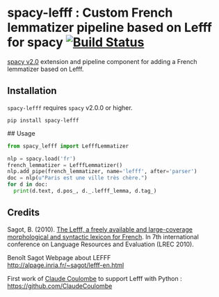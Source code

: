 # spacy-lefff : Custom French lemmatizer pipeline based on Lefff for spacy [![Build Status](https://travis-ci.org/sammous/spacy-lefff.svg?branch=master)](https://travis-ci.org/sammous/spacy-lefff)

[spacy v2.0](https://spacy.io/usage/v2) extension and pipeline component for adding a French lemmatizer based on Lefff.

## Installation

`spacy-lefff` requires `spacy` v2.0.0 or higher.

```
pip install spacy-lefff
```

## Usage

```python
from spacy_lefff import LefffLemmatizer

nlp = spacy.load('fr')
french_lemmatizer = LefffLemmatizer()
nlp.add_pipe(french_lemmatizer, name='lefff', after='parser')
doc = nlp(u"Paris est une ville très chère.")
for d in doc:
  print(d.text, d.pos_, d._.lefff_lemma, d.tag_)
```
## Credits

Sagot, B. (2010). [The Lefff, a freely available and large-coverage morphological and syntactic lexicon for French](https://hal.inria.fr/inria-00521242/). In 7th international conference on Language Resources and Evaluation (LREC 2010).

Benoît Sagot Webpage about LEFFF<br/>
http://alpage.inria.fr/~sagot/lefff-en.html<br/>

First work of [Claude Coulombe](https://github.com/ClaudeCoulombe) to support Lefff with Python : https://github.com/ClaudeCoulombe
